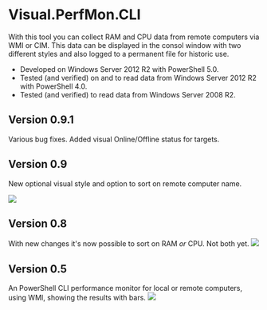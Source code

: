 # Visual.PerfMon.CLI
With this tool you can collect RAM and CPU data from remote computers via WMI or CIM.
This data can be displayed in the consol window with two different styles and also logged to a permanent file for historic use.

- Developed on Windows Server 2012 R2 with PowerShell 5.0.
- Tested (and verified) on and to read data from Windows Server 2012 R2 with PowerShell 4.0.
- Tested (and verified) to read data from Windows Server 2008 R2.

## Version 0.9.1
Various bug fixes.
Added visual Online/Offline status for targets.

## Version 0.9
New optional visual style and option to sort on remote computer name.

![](https://user-images.githubusercontent.com/41646439/44540801-5e642b00-a708-11e8-8b1b-db7a63e31137.png)
## Version 0.8
With new changes it's now possible to sort on RAM _or_ CPU. Not both yet.
![](https://user-images.githubusercontent.com/41646439/43227368-d780eea8-905e-11e8-8e0e-d3923e5873bb.png)
## Version 0.5
An PowerShell CLI performance monitor for local or remote computers, using WMI, showing the results with bars.
![](https://user-images.githubusercontent.com/41646439/43158055-fe2d2048-8f7e-11e8-9832-b70c9d356228.png)
